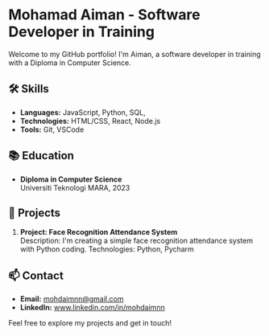 # Mohamad Aiman - Software Developer in Training

Welcome to my GitHub portfolio! I'm Aiman, a software developer in training with a Diploma in Computer Science.

## 🛠️ Skills
- **Languages:** JavaScript, Python, SQL, 
- **Technologies:** HTML/CSS, React, Node.js
- **Tools:** Git, VSCode

## 📚 Education
- **Diploma in Computer Science**  
  Universiti Teknologi MARA, 2023

## 🔨 Projects
1. **Project: Face Recognition Attendance System**  
   Description:  I'm creating a simple face recognition attendance system with Python coding.
   Technologies: Python, Pycharm 
   
## 📫 Contact
- **Email:** mohdaimnn@gmail.com
- **LinkedIn:** www.linkedin.com/in/mohdaimnn

Feel free to explore my projects and get in touch!
